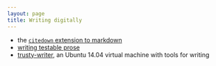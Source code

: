 ```yaml
---
layout: page
title: Writing digitally
---
```


- the [`citedown` extension to markdown](citedown)
- [writing testable prose](testable)
- [trusty-writer](http://neelsmith.github.io/trusty-writer/), an Ubuntu 14.04 virtual machine with tools for writing
